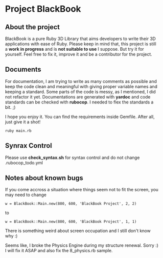 Project BlackBook
===================


About the project
----------
BlackBook is a pure Ruby 3D Library that aims developers to write their 3D applications with ease of Ruby. Please keep in mind that, this project is still a **work in progress** and is **not suitable to use** I suppose. But try it for yourself. Feel free to fix it, improve it and be a contributor for the project.


Documents
-------------

For documentation, I am trying to write as many comments as possible and keep the code clean and meaningful with giving proper variable names and keeping a standard. 
Some parts of the code is messy, as I mentioned, I did not refactor it yet.
Documentations are generated with **yardoc** and code standards can be checked with **rubocop**. I needed to flex the standards a bit. ;)

I hope you enjoy it. You can find the requirements inside Gemfile.
After all, just give it a shot!

    ruby main.rb


Synrax Control
--------------
Please use **check\_syntax.sh** for syntax control and do not change .rubocop_todo.yml


Notes about known bugs
-----------------------

If you come accross a situation where things seem not to fit the screen, you may need to change

    w = BlackBook::Main.new(800, 600, 'BlackBook Project', 2, 2)

to

    w = BlackBook::Main.new(800, 600, 'BlackBook Project', 1, 1)

There is something weird about screen occupation and I still don't know why :)


Seems like, I broke the Physics Engine during my structure renewal. Sorry :) I will fix it ASAP and also fix the 8_physics.rb sample.
